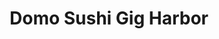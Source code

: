 ---
layout: place
title: "Domo Sushi Gig Harbor"
permalink: /washington/gig-harbor/domo-sushi-gig-harbor.html
stateAbbr: WA
stateName: Washington
cityName: Gig Harbor
seo:
  name: "Domo Sushi Gig Harbor"
  type: Restaurant
  links: https://www.facebook.com/642965925768324/
description: "Looking for sushi in Gig Harbor, Washington? Check out Domo Sushi Gig Harbor for a delightful Japanese dining experience. Enjoy a variety of sushi and other ..."
place_id: ChIJQSsbzsyskVQRGdGH8mgTjbI
photos:
  - name: >-
      places/ChIJQSsbzsyskVQRGdGH8mgTjbI/photos/AeeoHcLghiQDvwI-ZKzZULht9NBfe2hG__1eUNw6QJqnUUYJ-kO6NKoH5_2fw8oexhJrN9FUMfK26ALXHuIYsRhIVfI8H7lTlnrCn3RW0v3R4A06XTskidnN8DSXuS8TAaa1oFfNzKqU_xrBDN4_sDON7nS6KARz05sFzAsd7-i4Ki8e73nW_wgqs7xUSu8NAopkzNwsG8hO-ZfohlttMAU7xXcG8sXY7za3mYwdvy1xYZxru5WJCdbY5-Pq97iyO7xc7MJvzdfugVua4bYNGUAuiinflMJAPPbTZ3D6usci_hqs-DEToEzxJGnvm3L_wc_pIDe9iu_bzoEGyj9XuolauJVggdxQlHMA_H63qQDXcaI40WfdjdTzJRrmGyz03_8i_BowcbpJhTvDobqPu0J22bpyP2MiUQcWXvkjRdXPdT3V33rE
    widthPx: 4032
    heightPx: 3024
    authorAttributions:
      - displayName: Alik Inman
        uri: https://maps.google.com/maps/contrib/100835706120863956190
        photoUri: >-
          https://lh3.googleusercontent.com/a-/ALV-UjUf4o9RIXgTIMYQLoBAQyCBXF556Jp1vA955gqDiCTez-nSZ1CAcg=s100-p-k-no-mo
    flagContentUri: >-
      https://www.google.com/local/imagery/report/?cb_client=maps_api_places.places_api&image_key=!1e10!2sCIHM0ogKEICAgIDJhu_j7AE&hl=en-US
    googleMapsUri: >-
      https://www.google.com/maps/place//data=!3m4!1e2!3m2!1sCIHM0ogKEICAgIDJhu_j7AE!2e10!4m2!3m1!1s0x5491acccce1b2b41:0xb28d1368f287d119
  - name: >-
      places/ChIJQSsbzsyskVQRGdGH8mgTjbI/photos/AeeoHcKQD9EnSgm0CTRNbZ-YJDu6p8_YYpUDpt4H1uO1on6EYwy1p7UoIs_dG7JuUIWLYY7MASIaWYX-tCX-nOqbC01PEodSQUl5LFt7zzJmKOvOVW0fmfRMxWwlXE3JNfpWb2rPskWiphTjoOJXEJvvrRF_gpa4FQ9MCV_6CGZ-Sqvpm7GVXOzBwPBOaIbZzJrH3I4DqnvkHcjJpvrQZPfEA14QHfydFMwOi_xt3PV5ZxorhOcar6zqm7Sqf6hpfcbyMIg9AvfLmrEcsmSQhRZuVpWF-9mNLTiB4DQnqhadwApNPBwGBHI7qPHaraJY9AAqmuPQw4GnRe2N-epgPATP8H2PGqTB1uWnC4RGAIdWSADfR3nTIahrDoPyMsIyBWsnKZdapqHf9-TKwltNgWeD3Dd3ru111Zu8Ca6E6LIHxk2SHg
    widthPx: 3264
    heightPx: 1836
    authorAttributions:
      - displayName: Tony C
        uri: https://maps.google.com/maps/contrib/108232168502734617894
        photoUri: >-
          https://lh3.googleusercontent.com/a-/ALV-UjVMomfnne5S2uP4T-s2cdVeyUsujhSCDi5UUokAXGADimX90wbl=s100-p-k-no-mo
    flagContentUri: >-
      https://www.google.com/local/imagery/report/?cb_client=maps_api_places.places_api&image_key=!1e10!2sCIHM0ogKEICAgICEn5KQPQ&hl=en-US
    googleMapsUri: >-
      https://www.google.com/maps/place//data=!3m4!1e2!3m2!1sCIHM0ogKEICAgICEn5KQPQ!2e10!4m2!3m1!1s0x5491acccce1b2b41:0xb28d1368f287d119
  - name: >-
      places/ChIJQSsbzsyskVQRGdGH8mgTjbI/photos/AeeoHcI02G-W7EgtO-J0zQIJf2byzQtqR7FbbOs1egL6imzCcRXhY4MiuLmRQyJewY40dGdF5cjuYAcTJ_AJrZhY_IYREeDj9W-wGE9CAzjKSqz9ULe3fFyfya-c4tAIHG6LkqnwkAJO-uqokdJuVCdMTPmoggte-nfRnkoFjZMVoTTTDG6HlFTDsW1k076khOkbuWU5EMrfoWWrZNdY4t9plr9xWJ0NhbqB16S4SL2EUYB8-SzoS_v7umeLcGf85wChmTxCEG5zGz3_JlhOW1L4E17kYPqNh5-g3gj5aMLcjU8Hp3V2pCqpbpfAz-ov0_FAwyW1rf8-wPV5H7OZ1oQTCUsa2jiHfgatGCbdcDAYhtZMbbBtCLeMTo6639lTB--hvJP2JkWyHjd-K9mqXbKtr5uY-hAIhinCeyH29aho13E3lA
    widthPx: 1920
    heightPx: 1080
    authorAttributions:
      - displayName: Jacob Evans
        uri: https://maps.google.com/maps/contrib/105345486506233031896
        photoUri: >-
          https://lh3.googleusercontent.com/a-/ALV-UjWyc1WlVn3nKR74LR1Slv6ZwHUobfe3o7FUcrelVGooRKw_teYP=s100-p-k-no-mo
    flagContentUri: >-
      https://www.google.com/local/imagery/report/?cb_client=maps_api_places.places_api&image_key=!1e10!2sCIHM0ogKEICAgIDr_-_SUg&hl=en-US
    googleMapsUri: >-
      https://www.google.com/maps/place//data=!3m4!1e2!3m2!1sCIHM0ogKEICAgIDr_-_SUg!2e10!4m2!3m1!1s0x5491acccce1b2b41:0xb28d1368f287d119
  - name: >-
      places/ChIJQSsbzsyskVQRGdGH8mgTjbI/photos/AeeoHcKuzVRTt1lB18cY6M-eb4s8y6-QWdxZBWMNKNUK1krBeaF7eCs-z6Dq6muKNLf-lVn3Ggz7kjFhs22kMCpl8cYgVmp8C8srjojIj-in49Yw8_ik99-3H3lAxpYaK10_aXiPlBfMoxBF2i6wLWgVGwiczEKiuYXQTrrceUgXvREk1-6zz7KsY7H4SRv2H62VpZttId7WBWHUZYvpfJTTPx4VZhitIrztoaq9SYoQB0x22RbPgB7IAwETsdp9Y8B2R8oHkciVbgfFZem-9ergR-jX9ojkExJG4gqMF43qB8QmJ4X0uCnwt1S6ExMERb28mC3LyMHULRc_A71gm3_trzJe0C17Lkyq15lzrFdMYcuINTeh-c2GU0u0yN0XI_FWiGB2Gsgu7z9GiOMTJKtaA3Ip9C3vSf3fOzuwyIuUuJg
    widthPx: 4080
    heightPx: 3072
    authorAttributions:
      - displayName: Catherine Enfield
        uri: https://maps.google.com/maps/contrib/104602625090582526646
        photoUri: >-
          https://lh3.googleusercontent.com/a-/ALV-UjX7nuzBqRoN2loQJXwc7R7mAu-J02Nc7ba3B-pAbcKwSbbSV6B-=s100-p-k-no-mo
    flagContentUri: >-
      https://www.google.com/local/imagery/report/?cb_client=maps_api_places.places_api&image_key=!1e10!2sCIHM0ogKEICAgIC5iOCNJw&hl=en-US
    googleMapsUri: >-
      https://www.google.com/maps/place//data=!3m4!1e2!3m2!1sCIHM0ogKEICAgIC5iOCNJw!2e10!4m2!3m1!1s0x5491acccce1b2b41:0xb28d1368f287d119
  - name: >-
      places/ChIJQSsbzsyskVQRGdGH8mgTjbI/photos/AeeoHcL9u4ZVGvKs6t82TKXzKeXtNRD6Wwye8fTt_6pdbicAP82oBNeTkpaT7P-yG3dPFbXwZ6QsGwh6fF8AGFiNqKpLtWY7JEi8cebl8dLpmTw0xyXU8Pj7RRevHA9HyDzxt_WCBqf0XNI5QbGwQW8iy4hbAevJahRAQGQlFp_OJlp28yCbxtnJ2f3p6US9I_d-bAOtOofGyos8oHTk1f8lfdUTeKfEcwyWN8PGeR_mCRph4WOU42ltM22E_e5ph-MXnAeevWpNZ76rGZdIs5Xu5qj4vg2ll6WifCSsk9b_VnuLhhWM0fTfJyJ4XZrM0RlLLNnDicir6TsQqPDOpnazisjXa1A3vVYnibl6f3rRE4bByTnwYehNd1F-u2o76s4u_akMgRKBm_l1UnuJoT498t5VZMfh-CylauY1VclZ2-aScA
    widthPx: 3024
    heightPx: 4032
    authorAttributions:
      - displayName: Ottilia B
        uri: https://maps.google.com/maps/contrib/106818278042753937003
        photoUri: >-
          https://lh3.googleusercontent.com/a-/ALV-UjUMlptWH3IfkTSHcKNBBZ-FimkXLcqZ2cJEt-iqjRWggXlLZLA=s100-p-k-no-mo
    flagContentUri: >-
      https://www.google.com/local/imagery/report/?cb_client=maps_api_places.places_api&image_key=!1e10!2sCIHM0ogKEICAgIDK-t2WNA&hl=en-US
    googleMapsUri: >-
      https://www.google.com/maps/place//data=!3m4!1e2!3m2!1sCIHM0ogKEICAgIDK-t2WNA!2e10!4m2!3m1!1s0x5491acccce1b2b41:0xb28d1368f287d119
  - name: >-
      places/ChIJQSsbzsyskVQRGdGH8mgTjbI/photos/AeeoHcIvqrrGWEhsHGiQauQXzSn0FqcWRU1VgWUVAg0F34FRi6Rapj2W7oW6e3ksJAw9TM1Ksncxf8cHq7ZXHT8ONAew0lCPMm3YFqSK3TlFVlTmtrVuJdytmQs5LJSZ9BApdeI7PVPr_t0yea5QCi-IiT6shPVMEpByR6HOt4JL5HEUR_yoXdK2hkp5fvIFJuldeVI6R-OKtxOgx4d6b7Xa6hvtM9fv-ANfSt5cWd7gwtFUCX8rlEHouv7cc1t-JUFUiEmAaetMsIZc5AICv11x9nnzEjdqaDXWH64Ix1ZxzXp8zDIsyLMNcNJA3UsC714RS5s7d70hYTkT2mYKPumuW7qaAiFv7OdZttiIbK914GaeqwYjsZ5D60369YjtHYaUKiJulWK7AqNITVREz1fX6G_t4DwFDFZ1ngPMHDeyyORGKiTc
    widthPx: 4624
    heightPx: 2604
    authorAttributions:
      - displayName: Marisol Araujo
        uri: https://maps.google.com/maps/contrib/112840664906873577199
        photoUri: >-
          https://lh3.googleusercontent.com/a/ACg8ocKLLieGhhRH1rceZNO8Pwc69lI_PbND1eNB6dxFQW_nUJsWHQ=s100-p-k-no-mo
    flagContentUri: >-
      https://www.google.com/local/imagery/report/?cb_client=maps_api_places.places_api&image_key=!1e10!2sCIHM0ogKEICAgICrnOCqxAE&hl=en-US
    googleMapsUri: >-
      https://www.google.com/maps/place//data=!3m4!1e2!3m2!1sCIHM0ogKEICAgICrnOCqxAE!2e10!4m2!3m1!1s0x5491acccce1b2b41:0xb28d1368f287d119
  - name: >-
      places/ChIJQSsbzsyskVQRGdGH8mgTjbI/photos/AeeoHcKBMSUbC3aQ3Cy1vSC76FHHnmqoRQjxM89gvoSrofbxMBj5R-Kd_obKfESY8ieiveo-mDE-PFBA5nl65wUusfBazTr4B5E-C5Q0ZycCaWqjLClPq-a3BIpGIL6Rtv9pf8mUklbFluZZ93McJYd0sq8GK0EWe6hMW3wIE0P87QQNmiwpd1F57nDoSYjKwkx0mXLl08h891F3vwB23YgTI6UV-7i3ANUyQctOArL3ShjY6jZ_yFyXWN-jMUdaKHGZuritCFvJjQ9wyR-eUxp2F-qCWds_RmdjTr4VfABc1weQlUGtm4M7b5EYrfqN-i7wnSuKiZRkSC6e2gE3a8zJERqFfnprmrnt2mg1kDyIx32oiRsEglFTdVs1k3wfYSablJ-0SZDo4lj-HGdPJuAOzK9J69bQH2qVej2iyE99TAgYwjRm
    widthPx: 3072
    heightPx: 4080
    authorAttributions:
      - displayName: Catherine Enfield
        uri: https://maps.google.com/maps/contrib/104602625090582526646
        photoUri: >-
          https://lh3.googleusercontent.com/a-/ALV-UjX7nuzBqRoN2loQJXwc7R7mAu-J02Nc7ba3B-pAbcKwSbbSV6B-=s100-p-k-no-mo
    flagContentUri: >-
      https://www.google.com/local/imagery/report/?cb_client=maps_api_places.places_api&image_key=!1e10!2sCIHM0ogKEICAgIC5iOCVlAE&hl=en-US
    googleMapsUri: >-
      https://www.google.com/maps/place//data=!3m4!1e2!3m2!1sCIHM0ogKEICAgIC5iOCVlAE!2e10!4m2!3m1!1s0x5491acccce1b2b41:0xb28d1368f287d119
  - name: >-
      places/ChIJQSsbzsyskVQRGdGH8mgTjbI/photos/AeeoHcIBxWZjWWICnt8e6CZ-1PCYg1_8JZZsItqrUkLGvXqNLC8_oMSoO9aAA54P3vdIlSL9ETXD3aRBJqRTIahis9IW_E0ZXPCqCUPrWWhtuSfawdTgxWsCjbDIj7FJEG0WiCAMVNbkk4psO0jXWPMcFbQ1qoS3BMi8RC-mFOCKx3m9KLZNd6CbwrazgwdXa0bGXL8Q65f230-tN_C7Aae9_cLRzQvhRuUaTFuYGSKhSU8-AW06H_Ez0tUHSrrf18Pgbd9V5U3RaX_HUfL37PCpg9-qq-JZ1MPVi3Wxq5XSpJB_sjMk5CGVUasFokHldqHm09zYuT-YOwxWQ1yFCIK_a5V9sh5wBS3PO3-XNuV5ZEwor0lnlQ6lKws_8Gpw2YtZxYWNGc-QYguJQ-CLmOzq292ZzAVaw0V9LCoEx1P-So4Rl8E
    widthPx: 4800
    heightPx: 3600
    authorAttributions:
      - displayName: Yvonne Louie
        uri: https://maps.google.com/maps/contrib/111817802172351230030
        photoUri: >-
          https://lh3.googleusercontent.com/a/ACg8ocJUTiJmkuaCQkY9M08XFazIO3UAvCfVIHcfGM9R7p2DUlP-3w=s100-p-k-no-mo
    flagContentUri: >-
      https://www.google.com/local/imagery/report/?cb_client=maps_api_places.places_api&image_key=!1e10!2sCIHM0ogKEICAgICfpdCcqAE&hl=en-US
    googleMapsUri: >-
      https://www.google.com/maps/place//data=!3m4!1e2!3m2!1sCIHM0ogKEICAgICfpdCcqAE!2e10!4m2!3m1!1s0x5491acccce1b2b41:0xb28d1368f287d119
  - name: >-
      places/ChIJQSsbzsyskVQRGdGH8mgTjbI/photos/AeeoHcKaq7sZXvChh94Y2Cbw0YVD2E6W7Bpc2COXYcnmttGMpApusH6RE9DrYR9fJc6_l4DTXbGHUG2-5J_XgL4SMGGIZSKj_R040GH53IEFnBMMcBOFQuSIOSgSXgBXxY1ygZE-_VSBiUxmbCUYHiGZWuhgqxWeLQVsRns4O9GgiNtF7grck_IUUIOzoP9HQT5YJSvlJoJ6QflRbflKwVP4w-jVc6Hw0whpwSON_hDJl10TLOA9b5qOkaUsw-iP_5qcNBIQ_Gy-hjjRwDgUDgi-DwTAsrETOQE9sFwiB1R9e_gvpADF9sEHHdiB_DIOrrhigOCDck6o9hFnMfLeymhsC-Pp8euurgNb2t8rzoVfLNEFBMn52iwdHyGQRPCVeCs4NcrEHqFWvXnriHXM5onJx9oSZ9J_d88LexevsFnd5zo
    widthPx: 3024
    heightPx: 4032
    authorAttributions:
      - displayName: stan yu
        uri: https://maps.google.com/maps/contrib/114879429039261666455
        photoUri: >-
          https://lh3.googleusercontent.com/a-/ALV-UjUZewik_JFYPjheLOyOabfHit-WbfA9gtRCN-Jt74ctNGVujHx6=s100-p-k-no-mo
    flagContentUri: >-
      https://www.google.com/local/imagery/report/?cb_client=maps_api_places.places_api&image_key=!1e10!2sCIHM0ogKEICAgIDJq5-yVg&hl=en-US
    googleMapsUri: >-
      https://www.google.com/maps/place//data=!3m4!1e2!3m2!1sCIHM0ogKEICAgIDJq5-yVg!2e10!4m2!3m1!1s0x5491acccce1b2b41:0xb28d1368f287d119
  - name: >-
      places/ChIJQSsbzsyskVQRGdGH8mgTjbI/photos/AeeoHcIIn6242Zca_qwFaRJFJYZhwSxNkyr88hqlwWKlzdWrh2m5TYHv9SCudF-poixrojwosJTxcn9TJ9rZxVkfIKfHWPu8pDfr9epKAfnk3dIRvftWsvlddifsRQky-lETri-YZQEsQDyrMN5ybm9VNq6ru-p93uMwSeWCVtWLxsuSDC0avb-GVkO8Zur18G48KzZzO0fE_qyzXQ2Lu5ix7icK1KVlEbB6sjgVO73W8aZKqnZ4Uo8qzsmtSagErZxbTwiHzNhUBnxb8-PtcM3pa0M6fF4NTGebDHQtdlo9vtwG0MLEI1B8XKwDzScbkxxJGGAkFPkeBDsXJ4wj2XJVwIKcfeK9PKkzOhGCLGHz2pLTGAmswee2jb_1JreUJluRkv62BtRzL9M-vcxu2Mycl2NZ-T_iPpBTa7T7AK_Xjjg
    widthPx: 3072
    heightPx: 4080
    authorAttributions:
      - displayName: Rachelle W.
        uri: https://maps.google.com/maps/contrib/104899529704538478672
        photoUri: >-
          https://lh3.googleusercontent.com/a-/ALV-UjUOXfBs_Ggm5pJgvqaBqqfo-rFKJA3QuGbQtddL-BFSWRiZAjzI=s100-p-k-no-mo
    flagContentUri: >-
      https://www.google.com/local/imagery/report/?cb_client=maps_api_places.places_api&image_key=!1e10!2sCIHM0ogKEICAgICTzOi0Pg&hl=en-US
    googleMapsUri: >-
      https://www.google.com/maps/place//data=!3m4!1e2!3m2!1sCIHM0ogKEICAgICTzOi0Pg!2e10!4m2!3m1!1s0x5491acccce1b2b41:0xb28d1368f287d119
address: 4901 Point Fosdick Dr, Gig Harbor, WA 98335, USA
street: 4901 Point Fosdick Dr
city: Gig Harbor
state: WA
zip: '98335'
country: USA
neighborhood: null
latitude: '47.303285'
longitude: '-122.578751'
accessibility_options:
  wheelchairAccessibleParking: true
  wheelchairAccessibleEntrance: true
  wheelchairAccessibleRestroom: true
  wheelchairAccessibleSeating: true
business_status: OPERATIONAL
name: Domo Sushi Gig Harbor
google_maps_links:
  directionsUri: >-
    https://www.google.com/maps/dir//''/data=!4m7!4m6!1m1!4e2!1m2!1m1!1s0x5491acccce1b2b41:0xb28d1368f287d119!3e0
  placeUri: https://maps.google.com/?cid=12865961051933888793
  writeAReviewUri: >-
    https://www.google.com/maps/place//data=!4m3!3m2!1s0x5491acccce1b2b41:0xb28d1368f287d119!12e1
  reviewsUri: >-
    https://www.google.com/maps/place//data=!4m4!3m3!1s0x5491acccce1b2b41:0xb28d1368f287d119!9m1!1b1
  photosUri: >-
    https://www.google.com/maps/place//data=!4m3!3m2!1s0x5491acccce1b2b41:0xb28d1368f287d119!10e5
primary_type: Sushi Restaurant
opening_hours:
  regular: null
  current: null
secondary_opening_hours:
  regular:
    weekdayDescriptions: null
    type: null
  current:
    weekdayDescriptions: null
    type: null
phone: (253) 851-0592
price_level: PRICE_LEVEL_MODERATE
price_range: $20 &ndash; $30
rating: '4.4'
rating_count: 923
website: https://www.facebook.com/642965925768324/
reviews: null
parking_options: null
payment_options: null
allow_dogs: null
curbside_pickup: null
delivery: null
dine_in: null
good_for_children: null
good_for_groups: null
good_for_sports: null
live_music: null
menu_for_children: null
outdoor_seating: null
reservable: null
restroom: null
serves_beer: null
serves_breakfast: null
serves_brunch: null
serves_cocktails: null
serves_coffee: null
serves_dinner: null
serves_dessert: null
serves_lunch: null
serves_vegetarian_food: null
serves_wine: null
takeout: null
summary: null

---